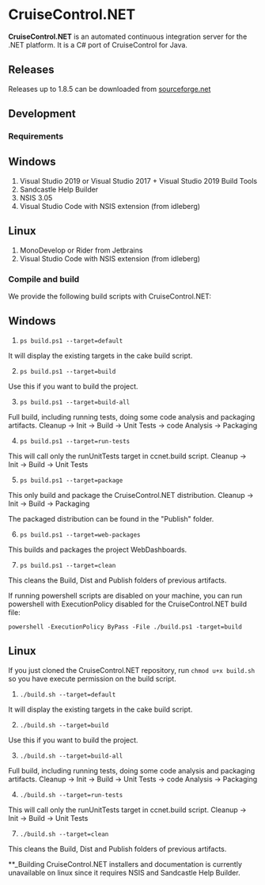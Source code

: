# CruiseControl.NET

**CruiseControl.NET** is an automated continuous integration server for the .NET platform. It is a C# port of CruiseControl for Java.



## Releases
Releases up to 1.8.5 can be downloaded from [sourceforge.net](https://sourceforge.net/projects/ccnet/)


## Development

### Requirements

## Windows
1. Visual Studio 2019 or Visual Studio 2017 + Visual Studio 2019 Build Tools
2. Sandcastle Help Builder
3. NSIS 3.05
4. Visual Studio Code with NSIS extension (from idleberg)

## Linux
1. MonoDevelop or Rider from Jetbrains
2. Visual Studio Code with NSIS extension (from idleberg)

### Compile and build
We provide the following build scripts with CruiseControl.NET:

## Windows
1. ```ps build.ps1 --target=default```

It will display the existing targets in the cake build script.

2. ```ps build.ps1 --target=build```

Use this if you want to build the project.

3. ```ps build.ps1 --target=build-all```

Full build, including running tests, doing some code analysis and packaging artifacts.
Cleanup -> Init -> Build -> Unit Tests -> code Analysis -> Packaging

4. ```ps build.ps1 --target=run-tests```

This will call only the runUnitTests target in ccnet.build script.
Cleanup -> Init -> Build -> Unit Tests

5. ```ps build.ps1 --target=package```

This only build and package the CruiseControl.NET distribution.
Cleanup -> Init -> Build -> Packaging

The packaged distribution can be found in the "Publish" folder.

6. ```ps build.ps1 --target=web-packages```

This builds and packages the project WebDashboards.

7. ```ps build.ps1 --target=clean```

This cleans the Build, Dist and Publish folders of previous artifacts.

If running powershell scripts are disabled on your machine, you can run powershell with ExecutionPolicy disabled for the CruiseControl.NET build file:

```powershell -ExecutionPolicy ByPass -File ./build.ps1 -target=build```

## Linux
If you just cloned the CruiseControl.NET repository, run ```chmod u+x build.sh``` so you have execute permission on the build script.

1. ```./build.sh --target=default```

It will display the existing targets in the cake build script.

2. ```./build.sh --target=build```

Use this if you want to build the project.

3. ```./build.sh --target=build-all```

Full build, including running tests, doing some code analysis and packaging artifacts.
Cleanup -> Init -> Build -> Unit Tests -> code Analysis -> Packaging

4. ```./build.sh --target=run-tests```

This will call only the runUnitTests target in ccnet.build script.
Cleanup -> Init -> Build -> Unit Tests

7. ```./build.sh --target=clean```

This cleans the Build, Dist and Publish folders of previous artifacts.


**_Building CruiseControl.NET installers and documentation is currently unavailable on linux since it requires NSIS and Sandcastle Help Builder.
